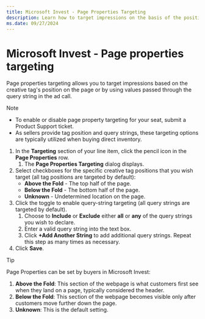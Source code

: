 ```yaml
---
title: Microsoft Invest - Page Properties Targeting
description: Learn how to target impressions on the basis of the position of the creative tag on the page or based on values passed in the query string of the ad call.   
ms.date: 09/27/2024
---
```


# Microsoft Invest - Page properties targeting

Page properties targeting allows you to target impressions based on the creative tag's position on the page or by using values passed through the query string in the ad call.

> [!NOTE]
>
> - To enable or disable page property targeting for your seat, submit a Product Support ticket.
> - As sellers provide tag position and query strings, these targeting options are typically utilized when buying direct inventory.

1. In the **Targeting** section of your line item, click the pencil icon in the **Page Properties** row.
    1. The **Page Properties Targeting** dialog displays.
1. Select checkboxes for the specific creative tag positions that you wish target (all tag positions are targeted by default):
    - **Above the Fold** - The top half of the page.
    - **Below the Fold** - The bottom half of the page.
    - **Unknown** - Undetermined location on the page.
1. Click the toggle to enable query-string targeting (all query strings are targeted by default).
    1. Choose to **Include** or **Exclude** either **all** or **any** of the query strings you wish to declare.
    1. Enter a valid query string into the text box.
    1. Click **+Add Another String** to add additional query strings. Repeat this step as many times as necessary.
1. Click **Save**.

> [!TIP]
> Page Properties can be set by buyers in Microsoft Invest:
>
> 1. **Above the Fold**: This section of the webpage is what customers first see when they land on a page, typically considered the header.
> 1. **Below the Fold**: This section of the webpage becomes visible only after customers move further down the page.
> 1. **Unknown**: This is the default setting.
